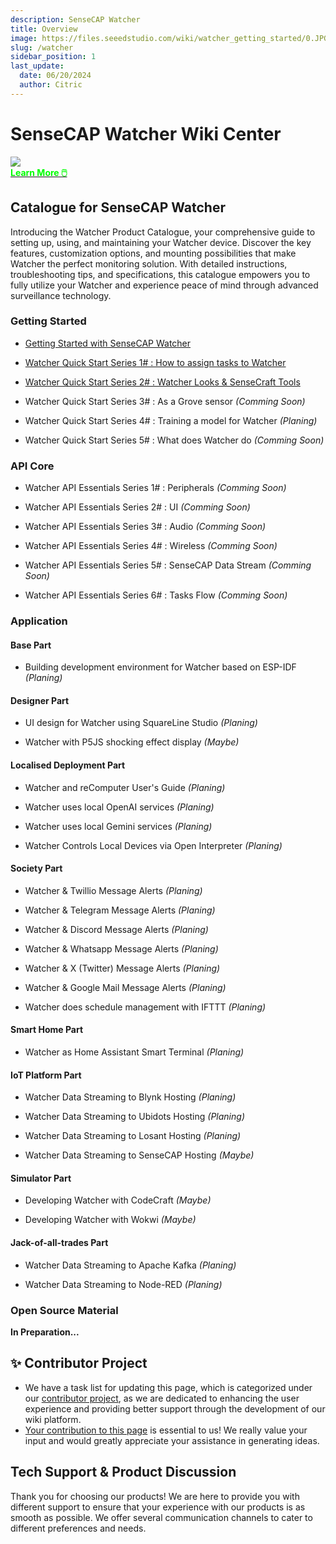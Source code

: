 ```yaml
---
description: SenseCAP Watcher
title: Overview
image: https://files.seeedstudio.com/wiki/watcher_getting_started/0.JPG
slug: /watcher
sidebar_position: 1
last_update:
  date: 06/20/2024
  author: Citric
---
```


# SenseCAP Watcher Wiki Center

<div style={{textAlign:'center'}}><img src="https://files.seeedstudio.com/wiki/watcher_getting_started/0.JPG" style={{width:800, height:'auto'}}/></div>

<div class="get_one_now_container" style={{textAlign: 'center'}}>
    <a class="get_one_now_item" href="https://www.seeedstudio.com/watcher">
            <strong><span><font color={'FFFFFF'} size={"4"}> Learn More 🖱️</font></span></strong>
    </a>
</div>

## Catalogue for SenseCAP Watcher

Introducing the Watcher Product Catalogue, your comprehensive guide to setting up, using, and maintaining your Watcher device. Discover the key features, customization options, and mounting possibilities that make Watcher the perfect monitoring solution. With detailed instructions, troubleshooting tips, and specifications, this catalogue empowers you to fully utilize your Watcher and experience peace of mind through advanced surveillance technology.

### Getting Started

- [Getting Started with SenseCAP Watcher](https://wiki.seeedstudio.com/getting_started_with_watcher/)

- [Watcher Quick Start Series 1# : How to assign tasks to Watcher](https://wiki.seeedstudio.com/getting_started_with_watcher_task/)

- [Watcher Quick Start Series 2# : Watcher Looks & SenseCraft Tools](https://wiki.seeedstudio.com/getting_started_with_watcher_look_tool)

- Watcher Quick Start Series 3# : As a Grove sensor *(Comming Soon)*

- Watcher Quick Start Series 4# : Training a model for Watcher *(Planing)*

- Watcher Quick Start Series 5# : What does Watcher do *(Comming Soon)*


### API Core

- Watcher API Essentials Series 1# : Peripherals *(Comming Soon)*

- Watcher API Essentials Series 2# : UI *(Comming Soon)*

- Watcher API Essentials Series 3# : Audio *(Comming Soon)*

- Watcher API Essentials Series 4# : Wireless *(Comming Soon)*

- Watcher API Essentials Series 5# : SenseCAP Data Stream *(Comming Soon)*

- Watcher API Essentials Series 6# : Tasks Flow *(Comming Soon)*

### Application


#### Base Part

- Building development environment for Watcher based on ESP-IDF *(Planing)*

#### Designer Part

- UI design for Watcher using SquareLine Studio *(Planing)*

- Watcher with P5JS shocking effect display *(Maybe)*


#### Localised Deployment Part

- Watcher and reComputer User's Guide *(Planing)*

- Watcher uses local OpenAI services *(Planing)*

- Watcher uses local Gemini services *(Planing)*

- Watcher Controls Local Devices via Open Interpreter *(Planing)*


#### Society Part

- Watcher & Twillio Message Alerts *(Planing)*

- Watcher & Telegram Message Alerts *(Planing)*

- Watcher & Discord Message Alerts *(Planing)*

- Watcher & Whatsapp Message Alerts *(Planing)*

- Watcher & X (Twitter) Message Alerts *(Planing)*

- Watcher & Google Mail Message Alerts *(Planing)*

- Watcher does schedule management with IFTTT *(Planing)*

#### Smart Home Part

- Watcher as Home Assistant Smart Terminal *(Planing)*

#### IoT Platform Part

- Watcher Data Streaming to Blynk Hosting *(Planing)*

- Watcher Data Streaming to Ubidots Hosting *(Planing)*

- Watcher Data Streaming to Losant Hosting *(Planing)*

- Watcher Data Streaming to SenseCAP Hosting *(Maybe)*

#### Simulator Part

- Developing Watcher with CodeCraft *(Maybe)*

- Developing Watcher with Wokwi *(Maybe)*

#### Jack-of-all-trades Part

- Watcher Data Streaming to Apache Kafka *(Planing)*

- Watcher Data Streaming to Node-RED *(Planing)*

### Open Source Material


**In Preparation...**



## ✨ Contributor Project

- We have a task list for updating this page, which is categorized under our [contributor project](https://github.com/orgs/Seeed-Studio/projects/6/views/1?pane=issue&itemId=30957479), as we are dedicated to enhancing the user experience and providing better support through the development of our wiki platform.
- [Your contribution to this page](https://github.com/orgs/Seeed-Studio/projects/6/views/1?pane=issue&itemId=33962909) is essential to us! We really value your input and would greatly appreciate your assistance in generating ideas.

## Tech Support & Product Discussion

Thank you for choosing our products! We are here to provide you with different support to ensure that your experience with our products is as smooth as possible. We offer several communication channels to cater to different preferences and needs.

<div class="table-center">
  <div class="button_tech_support_container">
  <a href="https://forum.seeedstudio.com/" class="button_forum"></a> 
  <a href="https://www.seeedstudio.com/contacts" class="button_email"></a>
  </div>

  <div class="button_tech_support_container">
  <a href="https://discord.gg/eWkprNDMU7" class="button_discord"></a> 
  <a href="https://github.com/Seeed-Studio/wiki-documents/discussions/69" class="button_discussion"></a>
  </div>
</div>
